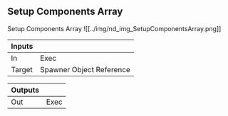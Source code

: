 ## Setup Components Array
Setup Components Array
![[../img/nd_img_SetupComponentsArray.png]]

|Inputs||
|--|--|
| In | Exec |
| Target | Spawner Object Reference |

|Outputs||
|--|--|
| Out | Exec |
